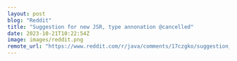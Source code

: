 ```yaml
---
layout: post
blog: "Reddit"
title: "Suggestion for new JSR, type annonation @cancelled"
date: 2023-10-21T10:22:54Z
image: images/reddit.png
remote_url: "https://www.reddit.com/r/java/comments/17czgko/suggestion_for_new_jsr_type_annonation_cancelled/"
---
```

